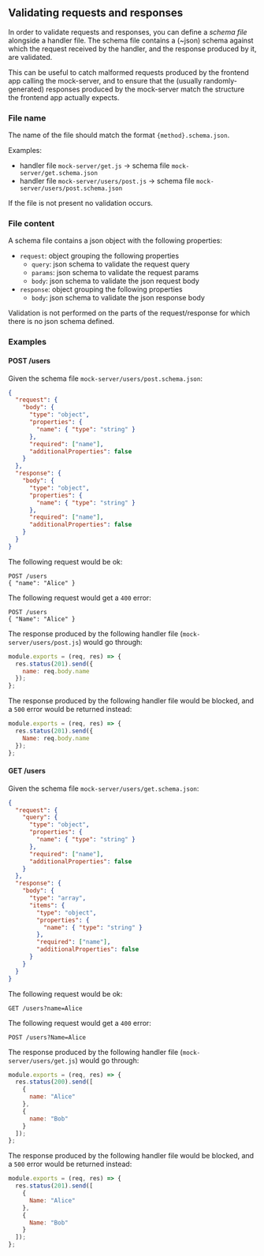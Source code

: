 ## Validating requests and responses

In order to validate requests and responses, you can define a _schema file_
alongside a handler file. The schema file contains a (~json) schema against
which the request received by the handler, and the response produced by it, are
validated.

This can be useful to catch malformed requests produced by the frontend app
calling the mock-server, and to ensure that the (usually randomly-generated)
responses produced by the mock-server match the structure the frontend app
actually expects.

### File name

The name of the file should match the format `{method}.schema.json`.

Examples:

- handler file `mock-server/get.js` -> schema file `mock-server/get.schema.json`
- handler file `mock-server/users/post.js` -> schema file
  `mock-server/users/post.schema.json`

If the file is not present no validation occurs.

### File content

A schema file contains a json object with the following properties:

- `request`: object grouping the following properties
  - `query`: json schema to validate the request query
  - `params`: json schema to validate the request params
  - `body`: json schema to validate the json request body
- `response`: object grouping the following properties
  - `body`: json schema to validate the json response body

Validation is not performed on the parts of the request/response for which there
is no json schema defined.

### Examples

#### POST /users

Given the schema file `mock-server/users/post.schema.json`:

```json
{
  "request": {
    "body": {
      "type": "object",
      "properties": {
        "name": { "type": "string" }
      },
      "required": ["name"],
      "additionalProperties": false
    }
  },
  "response": {
    "body": {
      "type": "object",
      "properties": {
        "name": { "type": "string" }
      },
      "required": ["name"],
      "additionalProperties": false
    }
  }
}
```

The following request would be ok:

```http
POST /users
{ "name": "Alice" }
```

The following request would get a `400` error:

```http
POST /users
{ "Name": "Alice" }
```

The response produced by the following handler file
(`mock-server/users/post.js`) would go through:

```js
module.exports = (req, res) => {
  res.status(201).send({
    name: req.body.name
  });
};
```

The response produced by the following handler file would be blocked, and a
`500` error would be returned instead:

```js
module.exports = (req, res) => {
  res.status(201).send({
    Name: req.body.name
  });
};
```

#### GET /users

Given the schema file `mock-server/users/get.schema.json`:

```json
{
  "request": {
    "query": {
      "type": "object",
      "properties": {
        "name": { "type": "string" }
      },
      "required": ["name"],
      "additionalProperties": false
    }
  },
  "response": {
    "body": {
      "type": "array",
      "items": {
        "type": "object",
        "properties": {
          "name": { "type": "string" }
        },
        "required": ["name"],
        "additionalProperties": false
      }
    }
  }
}
```

The following request would be ok:

```http
GET /users?name=Alice
```

The following request would get a `400` error:

```http
POST /users?Name=Alice
```

The response produced by the following handler file (`mock-server/users/get.js`)
would go through:

```js
module.exports = (req, res) => {
  res.status(200).send([
    {
      name: "Alice"
    },
    {
      name: "Bob"
    }
  ]);
};
```

The response produced by the following handler file would be blocked, and a
`500` error would be returned instead:

```js
module.exports = (req, res) => {
  res.status(201).send([
    {
      Name: "Alice"
    },
    {
      Name: "Bob"
    }
  ]);
};
```
